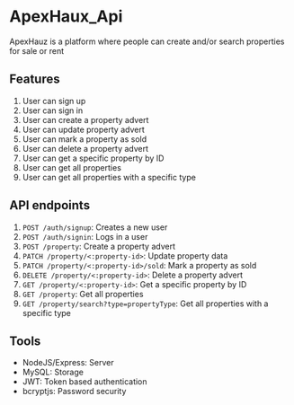 # ApexHaux_Api
ApexHauz is a platform where people can create and/or search properties for sale or rent

## Features

1. User can sign up
2. User can sign in
3. User can create a property advert
4. User can update property advert
5. User can mark a property as sold
6. User can delete a property advert
7. User can get a specific property by ID
8. User can get all properties
9. User can get all properties with a specific type

## API endpoints

1. `POST /auth/signup`: Creates a new user
2. `POST /auth/signin`: Logs in a user
3. `POST /property`: Create a property advert
4. `PATCH /property/<:property-id>`: Update property data
5. `PATCH /property/<:property-id>/sold`: Mark a property as sold
6. `DELETE /property/<:property-id>`: Delete a property advert
7. `GET /property/<:property-id>`: Get a specific property by ID
8. `GET /property`: Get all properties
9. `GET /property/search?type=propertyType`: Get all properties with a specific type

## Tools

* NodeJS/Express: Server
* MySQL: Storage
* JWT: Token based authentication
* bcryptjs: Password security
